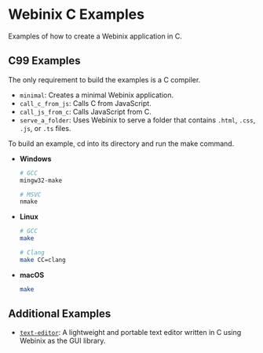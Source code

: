 # Webinix C Examples

Examples of how to create a Webinix application in C.

## C99 Examples

The only requirement to build the examples is a C compiler.

- `minimal`: Creates a minimal Webinix application.
- `call_c_from_js`: Calls C from JavaScript.
- `call_js_from_c`: Calls JavaScript from C.
- `serve_a_folder`: Uses Webinix to serve a folder that contains `.html`, `.css`, `.js`, or `.ts` files.

To build an example, cd into its directory and run the make command.

- **Windows**

  ```sh
  # GCC
  mingw32-make

  # MSVC
  nmake
  ```

- **Linux**

  ```sh
  # GCC
  make

  # Clang
  make CC=clang
  ```

- **macOS**
  ```sh
  make
  ```

## Additional Examples

- [`text-editor`](https://github.com/webinix-dev/webinix/tree/main/examples/C/text-editor): A lightweight and portable text editor written in C using Webinix as the GUI library.
